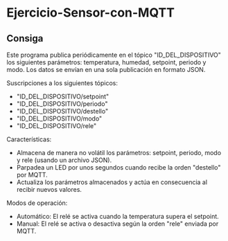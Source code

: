 # Ejercicio-Sensor-con-MQTT

## Consiga

Este programa publica periódicamente en el tópico "ID_DEL_DISPOSITIVO" los siguientes parámetros:
temperatura, humedad, setpoint, periodo y modo. Los datos se envían en una sola publicación en formato JSON.

Suscripciones a los siguientes tópicos:
- "ID_DEL_DISPOSITIVO/setpoint"
- "ID_DEL_DISPOSITIVO/periodo"
- "ID_DEL_DISPOSITIVO/destello"
- "ID_DEL_DISPOSITIVO/modo"
- "ID_DEL_DISPOSITIVO/rele"

Características:
- Almacena de manera no volátil los parámetros: setpoint, periodo, modo y rele (usando un archivo JSON).
- Parpadea un LED por unos segundos cuando recibe la orden "destello" por MQTT.
- Actualiza los parámetros almacenados y actúa en consecuencia al recibir nuevos valores.

Modos de operación:
- Automático: El relé se activa cuando la temperatura supera el setpoint.
- Manual: El relé se activa o desactiva según la orden "rele" enviada por MQTT.

